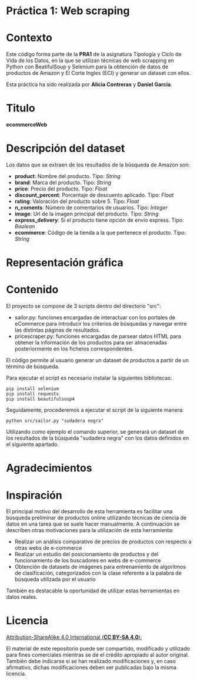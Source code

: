 # Práctica 1: Web scraping

# Contexto

Este código forma parte de la **PRA1** de la asignatura Tipología y Ciclo de Vida de los Datos, en la que se utilizan técnicas de web scrapping en Python con BeatifulSoup y Selenium para la obtención  de datos de productos de Amazon y El Corte Ingles (ECI) y generar un dataset con ellos. 

Esta práctica ha sido realizada por **Alicia Contreras** y **Daniel García**.

# Titulo

**ecommerceWeb**
# Descripción del dataset

Los datos que se extraen de los resultados de la búsqueda de Amazon son:

* **product**: Nombre del producto. Tipo: *String*
* **brand**: Marca del producto. Tipo: *String*
* **price**: Precio del producto. Tipo: *Float*
* **discount_percent**: Porcentaje de descuento aplicado. Tipo: *Float*
* **rating**: Valoración del producto sobre 5. Tipo: *Float*
* **n_coments**: Número de comentarios de usuarios. Tipo: *Integer*
* **image**: Url de la imagen principal del producto. Tipo: *String*
* **express_delivery**: Si el producto tiene opción de envío express. Tipo: *Boolean*
* **ecommerce**: Código de la tienda a la que pertenece el producto. Tipo: *String*

# Representación gráfica


# Contenido

El proyecto se compone de 3 scripts dentro del directorio "src":

*   sailor.py: funciones encargadas de interactuar con los portales de eCommerce para introducir los criterios de búsquedas y navegar entre las distintas páginas de resultados.
*   pricescraper.py: funciones encargadas de parsear datos HTML para obtener la información de los productos para ser almacenadas posteriormente en los ficheros correspondentes.

El código permite al usuario generar un dataset de productos a partir de un término de búsqueda.

Para ejecutar el script es necesario instalar la siguientes bibliotecas:

```
pip install selenium
pip install requests
pip install beautifulsoup4
```

Seguidamente, procederemos a ejecutar el script de la siguiente manera:

```
python src/sailor.py "sudadera negra"
```

Utilizando como ejemplo el comando superior, se generará un dataset de los resultados de la búsqueda "sudadera negra" con los datos definidos en el siguiente apartado.

# Agradecimientos


# Inspiración

El principal motivo del desarrollo de esta herramienta es facilitar una búsqueda preliminar de productos online utilizando técnicas de ciencia de datos en una tarea que se suele hacer manualmente. A continuación se describen otras motivaciones para la utilización de esta herramienta:

* Realizar un análisis comparativo de precios de productos con respecto a otras webs de e-commerce
* Realizar un estudio del posicionamiento de productos y del funcionamiento de los buscadores en webs de e-commerce
* Obtención de datasets de imágenes para entrenamiento de algoritmos de clasificación, categorizados con la clase referente a la palabra de búsqueda utilizada por el usuario

También es destacable la oportunidad de utilizar estas herramientas en datos reales.

# Licencia

<ins>Attribution-ShareAlike 4.0 International (**CC BY-SA 4.0**):</ins>

El material de este repositorio puede ser compartido, modificado y utilizado para fines comerciales mientras se de el crédito apropiado al autor original. También debe indicarse si se han realizado modificaciones y, en caso afirmativo, dichas modificaciones deben ser publicadas bajo la misma licencia.